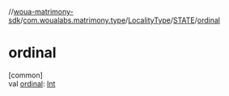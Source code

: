 //[woua-matrimony-sdk](../../../../index.md)/[com.woualabs.matrimony.type](../../index.md)/[LocalityType](../index.md)/[STATE](index.md)/[ordinal](ordinal.md)

# ordinal

[common]\
val [ordinal](ordinal.md): [Int](https://kotlinlang.org/api/latest/jvm/stdlib/kotlin/-int/index.html)
